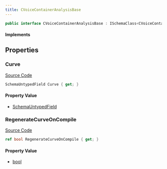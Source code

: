 ```yaml
---
title: CVoiceContainerAnalysisBase
---
```


```csharp
public interface CVoiceContainerAnalysisBase : ISchemaClass<CVoiceContainerAnalysisBase>, ISchemaField, ISchemaClass, INativeHandle
```

#### Implements

## Properties

### Curve

[Source Code](https://github.com/swiftly-solution/swiftlys2/blob/beta/managed/src/SwiftlyS2.Generated/Schemas/Interfaces/CVoiceContainerAnalysisBase.cs#L19)

```csharp
SchemaUntypedField Curve { get; }
```

#### Property Value

- [SchemaUntypedField](/docs/api/shared/schemas/schemauntypedfield)

### RegenerateCurveOnCompile

[Source Code](https://github.com/swiftly-solution/swiftlys2/blob/beta/managed/src/SwiftlyS2.Generated/Schemas/Interfaces/CVoiceContainerAnalysisBase.cs#L16)

```csharp
ref bool RegenerateCurveOnCompile { get; }
```

#### Property Value

- [bool](https://learn.microsoft.com/dotnet/api/system.boolean)

